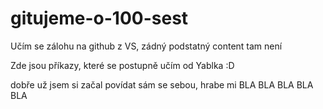 # gitujeme-o-100-sest
Učím se zálohu na github z VS, zádný podstatný content tam není

Zde jsou příkazy, které se postupně učím od Yablka :D 


dobře už jsem si začal povídat sám se sebou, hrabe mi BLA BLA BLA BLA BLA